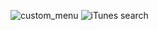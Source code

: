 ![custom_menu](https://user-images.githubusercontent.com/76397505/119515218-3ff35880-bda8-11eb-8d97-e80a898aaf91.jpg)
![iTunes search](https://user-images.githubusercontent.com/76397505/119515503-7f21a980-bda8-11eb-8e0d-1955d7e927e8.PNG)
